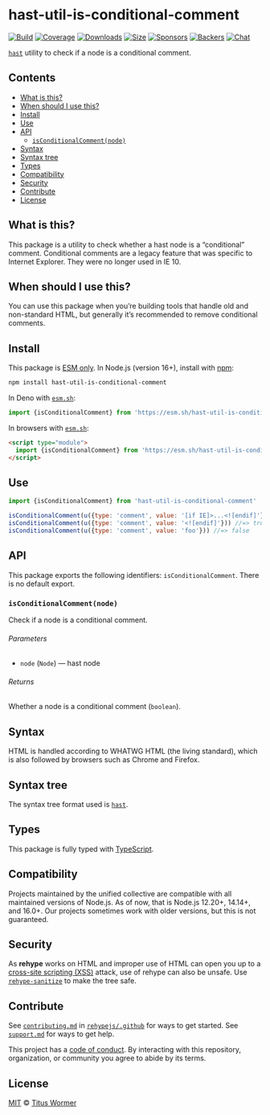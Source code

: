 <!--This file is generated-->

# hast-util-is-conditional-comment

[![Build][build-badge]][build]
[![Coverage][coverage-badge]][coverage]
[![Downloads][downloads-badge]][downloads]
[![Size][size-badge]][size]
[![Sponsors][funding-sponsors-badge]][funding]
[![Backers][funding-backers-badge]][funding]
[![Chat][chat-badge]][chat]

[`hast`][hast] utility to check if a node is a conditional comment.

## Contents

*   [What is this?](#what-is-this)
*   [When should I use this?](#when-should-i-use-this)
*   [Install](#install)
*   [Use](#use)
*   [API](#api)
    *   [`isConditionalComment(node)`](#isconditionalcommentnode)
*   [Syntax](#syntax)
*   [Syntax tree](#syntax-tree)
*   [Types](#types)
*   [Compatibility](#compatibility)
*   [Security](#security)
*   [Contribute](#contribute)
*   [License](#license)

## What is this?

This package is a utility to check whether a hast node is a “conditional”
comment.
Conditional comments are a legacy feature that was specific to Internet
Explorer.
They were no longer used in IE 10.

## When should I use this?

You can use this package when you’re building tools that handle old and
non-standard HTML, but generally it’s recommended to remove conditional
comments.

## Install

This package is [ESM only][esm].
In Node.js (version 16+), install with [npm][]:

```sh
npm install hast-util-is-conditional-comment
```

In Deno with [`esm.sh`][esm-sh]:

```js
import {isConditionalComment} from 'https://esm.sh/hast-util-is-conditional-comment@2'
```

In browsers with [`esm.sh`][esm-sh]:

```html
<script type="module">
  import {isConditionalComment} from 'https://esm.sh/hast-util-is-conditional-comment@2?bundle'
</script>
```

## Use

```js
import {isConditionalComment} from 'hast-util-is-conditional-comment'

isConditionalComment(u({type: 'comment', value: '[if IE]>...<![endif]'})) //=> true
isConditionalComment(u({type: 'comment', value: '<![endif]'})) //=> true
isConditionalComment(u({type: 'comment', value: 'foo'})) //=> false
```

## API

This package exports the following identifiers:
`isConditionalComment`.
There is no default export.

### `isConditionalComment(node)`

Check if a node is a conditional comment.

###### Parameters

*   `node` (`Node`) — hast node

###### Returns

Whether a node is a conditional comment (`boolean`).

## Syntax

HTML is handled according to WHATWG HTML (the living standard), which is also
followed by browsers such as Chrome and Firefox.

## Syntax tree

The syntax tree format used is [`hast`][hast].

## Types

This package is fully typed with [TypeScript][].

## Compatibility

Projects maintained by the unified collective are compatible with all maintained
versions of Node.js.
As of now, that is Node.js 12.20+, 14.14+, and 16.0+.
Our projects sometimes work with older versions, but this is not guaranteed.

## Security

As **rehype** works on HTML and improper use of HTML can open you up to a
[cross-site scripting (XSS)][xss] attack, use of rehype can also be unsafe.
Use [`rehype-sanitize`][rehype-sanitize] to make the tree safe.

## Contribute

See [`contributing.md`][contributing] in [`rehypejs/.github`][health] for ways
to get started.
See [`support.md`][support] for ways to get help.

This project has a [code of conduct][coc].
By interacting with this repository, organization, or community you agree to
abide by its terms.

## License

[MIT][license] © [Titus Wormer][author]

[author]: https://wooorm.com

[build]: https://github.com/rehypejs/rehype-minify/actions

[build-badge]: https://github.com/rehypejs/rehype-minify/workflows/main/badge.svg

[chat]: https://github.com/rehypejs/rehype/discussions

[chat-badge]: https://img.shields.io/badge/chat-discussions-success.svg

[coc]: https://github.com/rehypejs/.github/blob/main/code-of-conduct.md

[contributing]: https://github.com/rehypejs/.github/blob/main/contributing.md

[coverage]: https://codecov.io/github/rehypejs/rehype-minify

[coverage-badge]: https://img.shields.io/codecov/c/github/rehypejs/rehype-minify.svg

[downloads]: https://www.npmjs.com/package/hast-util-is-conditional-comment

[downloads-badge]: https://img.shields.io/npm/dm/hast-util-is-conditional-comment.svg

[esm]: https://gist.github.com/sindresorhus/a39789f98801d908bbc7ff3ecc99d99c

[esm-sh]: https://esm.sh

[funding]: https://opencollective.com/unified

[funding-backers-badge]: https://opencollective.com/unified/backers/badge.svg

[funding-sponsors-badge]: https://opencollective.com/unified/sponsors/badge.svg

[hast]: https://github.com/syntax-tree/hast

[health]: https://github.com/rehypejs/.github

[license]: https://github.com/rehypejs/rehype-minify/blob/main/license

[npm]: https://docs.npmjs.com/cli/install

[rehype-sanitize]: https://github.com/rehypejs/rehype-sanitize

[size]: https://bundlephobia.com/result?p=hast-util-is-conditional-comment

[size-badge]: https://img.shields.io/bundlephobia/minzip/hast-util-is-conditional-comment.svg

[support]: https://github.com/rehypejs/.github/blob/main/support.md

[typescript]: https://www.typescriptlang.org

[xss]: https://en.wikipedia.org/wiki/Cross-site_scripting
